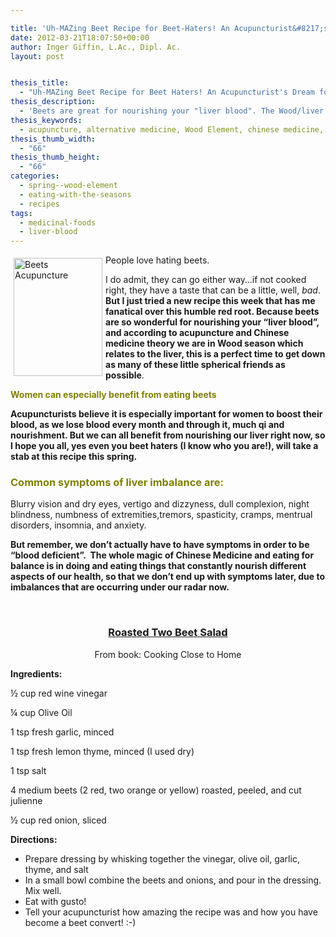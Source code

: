 ```yaml
---

title: 'Uh-MAZing Beet Recipe for Beet-Haters! An Acupuncturist&#8217;s Dream for Nourishing your Liver'
date: 2012-03-21T18:07:50+00:00
author: Inger Giffin, L.Ac., Dipl. Ac.
layout: post


thesis_title:
  - "Uh-MAZing Beet Recipe for Beet Haters! An Acupuncturist's Dream for Nourishing your Liver"
thesis_description:
  - 'Beets are great for nourishing your "liver blood". The Wood/liver season of acupuncture theory is the perfect time to eat as many beets as possible! '
thesis_keywords:
  - acupuncture, alternative medicine, Wood Element, chinese medicine, acupuncture fort collins, fort collins acupuncture, alternative medicine, integrative medicine
thesis_thumb_width:
  - "66"
thesis_thumb_height:
  - "66"
categories:
  - spring--wood-element
  - eating-with-the-seasons
  - recipes
tags:
  - medicinal-foods
  - liver-blood
---
```

<img src="http://ih.constantcontact.com/fs085/1102844965003/img/105.jpg" alt="Beets Acupuncture" width="142" height="189" align="left" border="0" hspace="5" vspace="5" />People love hating beets.

I do admit, they can go either way&#8230;if not cooked right, they have a taste that can be a little, well, _bad_. **But I just tried a new recipe this week that has me fanatical over this humble red root. Because beets are so wonderful for nourishing your &#8220;liver blood&#8221;, and according to acupuncture and Chinese medicine theory we are in Wood season which relates to the liver, this is a perfect time to get down as many of these little spherical friends as possible**.

<span style="color: #808000;"><strong>Women can especially benefit from eating beets</strong></span>

**Acupuncturists believe it is especially important for women to boost their blood, as we lose blood every month and through it, much qi and nourishment. But we can all benefit from nourishing our liver right now, so I hope you all, yes even you beet haters (I know who you are!), will take a stab at this recipe this spring.**

### **<span style="color: #808000;">Common symptoms of liver imbalance are:</span>**

Blurry vision and dry eyes, vertigo and dizzyness, dull complexion, night blindness, numbness of extremities,tremors, spasticity, cramps, mentrual disorders, insomnia, and anxiety.

**But remember, we don&#8217;t actually have to have symptoms in order to be &#8220;blood deficient&#8221;.  The whole magic of Chinese Medicine and eating for balance is in doing and eating things that constantly nourish different aspects of our health, so that we don&#8217;t end up with symptoms later, due to imbalances that are occurring under our radar now.** 

&nbsp;

<h3 style="text-align: center;">
  <span style="text-decoration: underline;"><strong>Roasted Two Beet Salad</strong></span>
</h3>

<p style="text-align: center;">
  From book: Cooking Close to Home
</p>

 **Ingredients:**

½ cup red wine vinegar

¼ cup Olive Oil

1 tsp fresh garlic, minced

1 tsp fresh lemon thyme, minced (I used dry)

1 tsp salt

4 medium beets (2 red, two orange or yellow) roasted, peeled, and cut julienne

½ cup red onion, sliced

**Directions:** 

  * Prepare dressing by whisking together the vinegar, olive oil, garlic, thyme, and salt
  * In a small bowl combine the beets and onions, and pour in the dressing. Mix well.
  * Eat with gusto!
  * Tell your acupuncturist how amazing the recipe was and how you have become a beet convert! :-)